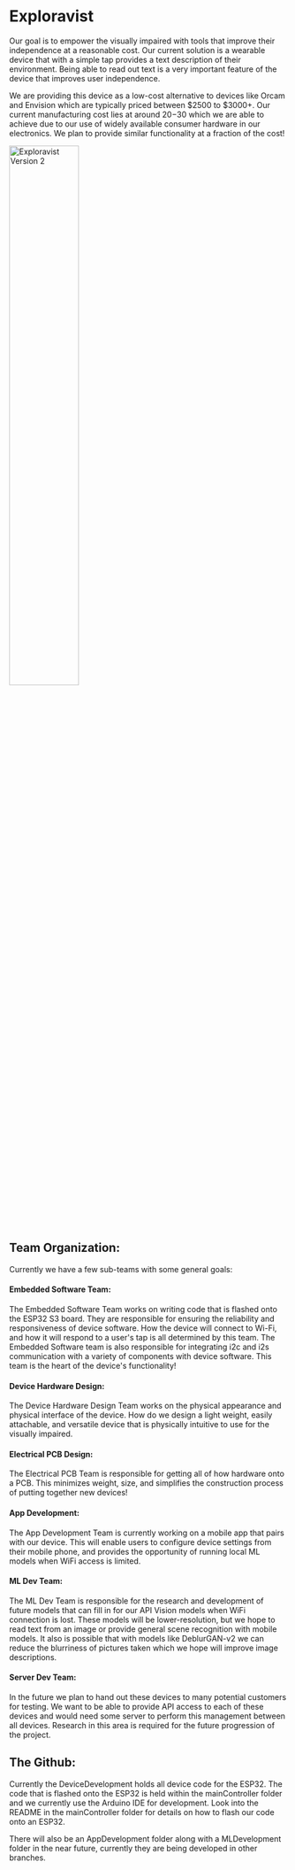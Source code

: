 # Exploravist
Our goal is to empower the visually impaired with tools that improve their independence at a reasonable cost. Our current solution is a wearable device that with a simple tap provides a text description of their environment. Being able to read out text is a very important feature of the device that improves user independence.

We are providing this device as a low-cost alternative to devices like Orcam and Envision which are typically priced between $2500 to $3000+. Our current manufacturing cost lies at around $20-$30 which we are able to achieve due to our use of widely available consumer hardware in our electronics. We plan to provide similar functionality at a fraction of the cost!

<img src="https://github.com/KetAveryH/Exploravist/blob/main/images/device.png?raw=true"  alt="Exploravist Version 2" style="width: 50%; height: auto;">

## Team Organization:
Currently we have a few sub-teams with some general goals:

#### Embedded Software Team:
The Embedded Software Team works on writing code that is flashed onto the ESP32 S3 board. They are responsible for ensuring the reliability and responsiveness of device software. How the device will connect to Wi-Fi, and how it will respond to a user's tap is all determined by this team. The Embedded Software team is also responsible for integrating i2c and i2s communication with a variety of components with device software. This team is the heart of the device's functionality!

#### Device Hardware Design:
The Device Hardware Design Team works on the physical appearance and physical interface of the device. How do we design a light weight, easily attachable, and versatile device that is physically intuitive to use for the visually impaired.

#### Electrical PCB Design:
The Electrical PCB Team is responsible for getting all of how hardware onto a PCB. This minimizes weight, size, and simplifies the construction process of putting together new devices! 

#### App Development:
The App Development Team is currently working on a mobile app that pairs with our device. This will enable users to configure device settings from their mobile phone, and provides the opportunity of running local ML models when WiFi access is limited.

#### ML Dev Team:
The ML Dev Team is responsible for the research and development of future models that can fill in for our API Vision models when WiFi connection is lost. These models will be lower-resolution, but we hope to read text from an image or provide general scene recognition with mobile models. It also is possible that with models like DeblurGAN-v2 we can reduce the blurriness of pictures taken which we hope will improve image descriptions.

#### Server Dev Team:
In the future we plan to hand out these devices to many potential customers for testing. We want to be able to provide API access to each of these devices and would need some server to perform this management between all devices. Research in this area is required for the future progression of the project.

## The Github:
Currently the DeviceDevelopment holds all device code for the ESP32. The code that is flashed onto the ESP32 is held within the mainController folder and we currently use the Arduino IDE for development. Look into the README in the mainController folder for details on how to flash our code onto an ESP32.

There will also be an AppDevelopment folder along with a MLDevelopment folder in the near future, currently they are being developed in other branches.